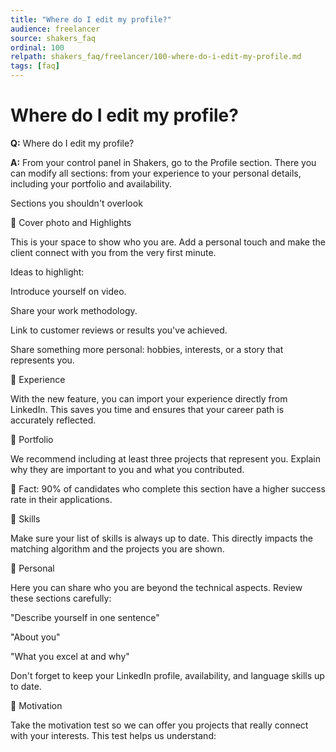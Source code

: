 ```yaml
---
title: "Where do I edit my profile?"
audience: freelancer
source: shakers_faq
ordinal: 100
relpath: shakers_faq/freelancer/100-where-do-i-edit-my-profile.md
tags: [faq]
---
```


# Where do I edit my profile?

**Q:** Where do I edit my profile?

**A:** From your control panel in Shakers, go to the Profile section. There you can modify all sections: from your experience to your personal details, including your portfolio and availability.

Sections you shouldn't overlook

🌟 Cover photo and Highlights

This is your space to show who you are. Add a personal touch and make the client connect with you from the very first minute.

Ideas to highlight:

Introduce yourself on video.

Share your work methodology.

Link to customer reviews or results you've achieved.

Share something more personal: hobbies, interests, or a story that represents you.

🌟 Experience

With the new feature, you can import your experience directly from LinkedIn. This saves you time and ensures that your career path is accurately reflected.

🌟 Portfolio

We recommend including at least three projects that represent you. Explain why they are important to you and what you contributed.

📌 Fact: 90% of candidates who complete this section have a higher success rate in their applications.

🌟 Skills

Make sure your list of skills is always up to date. This directly impacts the matching algorithm and the projects you are shown.

🌟 Personal

Here you can share who you are beyond the technical aspects. Review these sections carefully:

"Describe yourself in one sentence"

"About you"

"What you excel at and why"

Don't forget to keep your LinkedIn profile, availability, and language skills up to date.

🌟 Motivation

Take the motivation test so we can offer you projects that really connect with your interests. This test helps us understand:
